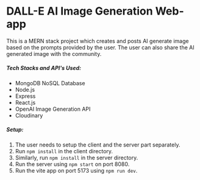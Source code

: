# DALL-E AI Image Generation Web-app

This is a MERN stack project which creates and posts AI generate image based on the prompts provided by the user. The user can also share the AI generated image with the community.

##### Tech Stacks and API's Used:

* MongoDB NoSQL Database
* Node.js
* Express
* React.js
* OpenAI Image Generation API
* Cloudinary

##### Setup:

1. The user needs to setup the client and the server part separately.
2. Run `npm install` in the client directory.
3. Similarly, run `npm install` in the server directory.
4. Run the server using `npm start` on port 8080.
5. Run the vite app on port 5173 using `npm run dev`.
